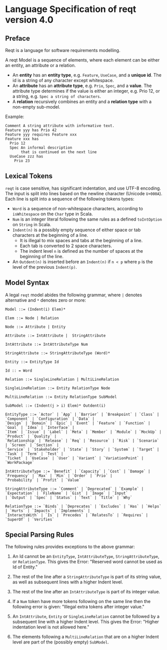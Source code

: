 # Language Specification of reqt version 4.0
## Preface

Reqt is a language for software requirements modelling.

A reqt Model is a sequence of elements, where each element can be either an entity, an attribute or a relation.
* An **entity** has an **entity type**, e.g. `Feature`, `UseCase`, and a **unique id**. The id is a string of any character except whitespace.
* An **attribute** has an **attribute type**, e.g. `Prio`, `Spec`, and a **value**. The attribute type determines if the value is either an integer, e.g. Prio 12, or a string, e.g. `Spec a string of characters`.
* A **relation** recursively combines an entity and a **relation type** with a non-empty sub-model. 

Example:
```
Comment A string attribute with informative text.
Feature yyy has Prio 42
Feature yyy requires Feature xxx
Feature xxx has 
  Prio 12
  Spec An informal description
       that is continued on the next line
  UseCase zzz has
    Prio 23
```

## Lexical Tokens

`reqt` is case sensitive, has significant indentation, and use UTF-8 encoding. 
The input is split into lines based on the newline character (Unicode `U+000A`). 
Each line is split into a sequence of the following tokens types:

* `Word` is a sequence of non-whitespace characters, according to `isWhitespace` on the `Char` type in Scala.
* `Num` is an integer literal following the same rules as a defined `toIntOption` on `String` in Scala.
* `Indent(n)` is a possibly empty sequence of either space or tab characters at the beginning of a line. 
  - It is illegal to mix spaces and tabs at the beginning of a line. 
  - Each tab is converted to 2 space characters.
  - The indent level `n` is defined as the number of spaces at the beginning of the line.
* An `Outdent(n)` is inserted before an `Indent(n)` if `n < p` where `p` is the level of the previous `Indent(p)`.


## Model Syntax

A legal `reqt` model abides the following grammar, where `|` denotes alternative and `*` denotes zero or more: 
```
Model ::= (Indent(i) Elem)*

Elem ::= Node | Relation

Node ::= Attribute | Entity

Attribute ::= IntAttribute |  StringAttribute

IntAttribute ::= IntAttributeType Num

StringAttribute ::= StringAttributeType (Word)*

Entity ::= EntityType Id

Id :: = Word

Relation ::= SingleLineRelation | MultiLineRelation

SingleLineRelation ::= Entity RelationType Node

MultiLineRelation ::= Entity RelationType SubModel

SubModel ::= (Indent(j > i) Elem)* Outdent(i)

EntityType ::= `Actor` | `App` | `Barrier` | `Breakpoint` | `Class` | `Component` | `Configuration` | `Data` | 
`Design` | `Domain` | `Epic` | `Event` | `Feature` | `Function` | `Goal` | `Idea` | `Interface` | 
`Item` | `Issue` | `Label` | `Meta` | `Member` | `Module` | `MockUp` | `Product` | `Quality` | 
`Relationship` | `Release` | `Req` | `Resource` | `Risk` | `Scenario` | `Screen` | `Section` | 
`Service` | `Stakeholder` | `State` | `Story` | `System` | `Target` | `Task` | `Term` | `Test` | 
`Ticket` | `UseCase` | `User` | `Variant` | `VariationPoint` | `WorkPackage`

IntAttributeType ::= `Benefit` | `Capacity` | `Cost` | `Damage` | `Frequency` | `Max` | `Min` | `Order` | `Prio` | 
`Probability` | `Profit` | `Value`

StringAttributeType ::= `Comment` | `Deprecated` | `Example` | `Expectation` | `FileName` | `Gist` | `Image` | `Input` 
| `Output` | `Spec` | `Status` | `Text` | `Title` | `Why`

RelationType ::= `Binds` | `Deprecates` | `Excludes` | `Has` | `Helps` | `Hurts` | `Impacts` | `Implements` | 
`InteractsWith` | `Is` | `Precedes` | `RelatesTo` | `Requires` | `SuperOf` | `Verifies`
```

## Special Parsing Rules

The following rules provides exceptions to the above grammar: 

1. An Id cannot be an `EntityType`, `IntAttributeType`, `StringAttributeType`, or `RelationType`.
This gives the Error: "Reserved word cannot be used as Id of Entity."

2. The rest of the line after a `StringAttributeType` is part of its string value,
as well as subsequent lines with a higher Indent level.

3. The rest of the line after an `IntAttributeType` is part of its integer value. 

4. If a `Num` token have more tokens following on the same line then the following error is given:
"Illegal extra tokens after integer value."

4. An `IntAttribute`, `Entity` or `SingleLineRelation` cannot be followed by a subsequent line with a higher Indent level.
This gives the Error: "Higher indentation level is not allowed here."

5. The elements following a `MultiLineRelation` that are on a higher Indent level are part of the (possibly empty) `SubModel`.
